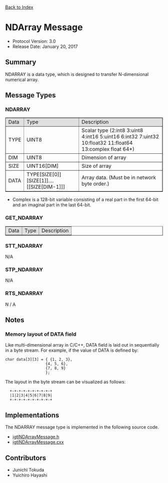 [Back to Index](/Documents/Protocol/index.md)

NDArray Message
===============

- Protocol Version: 3.0
- Release Date: January 20, 2017

## Summary

NDARRAY is a data type, which is designed to transfer N-dimensional numerical array.


## Message Types

### NDARRAY

<table border="1" cellpadding="5" cellspacing="0" align="center">

<tbody><tr>
<td style="background:#e0e0e0;"> Data
</td><td style="background:#e0e0e0;"> Type
</td><td style="background:#e0e0e0;"> Description
</td></tr>
<tr>
<td align="left"> TYPE
</td><td align="left"> UINT8
</td><td align="left"> Scalar type (2:int8 3:uint8 4:int16 5:uint16 6:int32 7:uint32 10:float32 11:float64 13:complex float 64*)
</td></tr>
<tr>
<td align="left"> DIM
</td><td align="left"> UINT8
</td><td align="left"> Dimension of array
</td></tr>
<tr>
<td align="left"> SIZE
</td><td align="left"> UINT16[DIM]
</td><td align="left"> Size of array
</td></tr>
<tr>
<td align="left"> DATA
</td><td align="left"> TYPE[SIZE[0]][SIZE[1]]....[[SIZE[DIM-1]]]
</td><td align="left"> Array data. (Must be in network byte order.)
</td></tr>
</tbody></table>

* Complex is a 128-bit variable consisting of a real part in the first 64-bit and an imaginal part in the last 64-bit.

### GET_NDARRAY

<table border="1" cellpadding="5" cellspacing="0" align="center">

<tbody><tr>
<td style="background:#e0e0e0;"> Data
</td><td style="background:#e0e0e0;"> Type
</td><td style="background:#e0e0e0;"> Description
</td></tr>
</tbody></table>

### STT_NDARRAY

N/A

### STP_NDARRAY

N/A

### RTS_NDARRAY

N / A


## Notes
### Memory layout of DATA field
Like multi-dimensional array in C/C++, DATA field is laid out in sequentially in a byte stream. For example, if the value of DATA is defined by:

    char data[3][3] = { {1, 2, 3},
                      {4, 5, 6},
                      {7, 8, 9}
                      };

The layout in the byte stream can be visualized as follows:

      +-+-+-+-+-+-+-+-+-+
      |1|2|3|4|5|6|7|8|9|
      +-+-+-+-+-+-+-+-+-+

## Implementations

The NDARRAY message type is implemented in the following source code.

* [igtlNDArrayMessage.h](/Source/igtlNDArrayMessage.h)
* [igtlNDArrayMessage.cxx](/Source/igtlNDArrayMessage.cxx)


## Contributors

* Junichi Tokuda
* Yuichiro Hayashi







